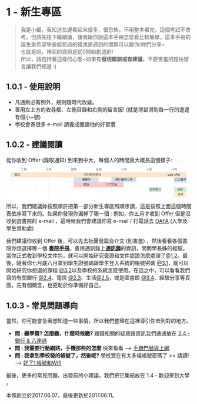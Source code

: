 # 1 - 新生專區

> 我是小編，我知道左邊看起來很多，很恐怖。不用整本看完，這個考試不會考。但請先往下繼續讀，讓我跟你說這本手冊怎麼看比較簡單。這本手冊的誕生是希望學長姐犯過的錯或是遇到的問題可以跟你/妳們分享~  
> 也就是說，裡面的資訊是從0開始創造的!  
> 所以，請抱持著這樣的心態~如果有**發現錯誤或有建議**，不要害羞的趕快留言讓我們知道 :\)

## 1.0.1 - 使用說明

* 凡通則必有例外，規則隨時代改變。
* 善用左上方的收尋框、左側目錄和右側的留言版! \(就是滑鼠滑到每一行的邊邊有個小+號\)
* 學校會寄很多 e-mail 請養成閱讀他的好習慣

## 1.0.2 - 建議閱讀

從你收到 Offer \(錄取通知\) 到來到中大，每個人的時間表大概長這個樣子:![](../.gitbook/assets/timeline_.png)所以，我們建議妳按照順許把第一部分新生專區照順序讀，這是按照上面這個時間表依序寫下來的。如果你發現你漏掉了哪一個 : 例如，你五月才收到 Offer 但是沒收到選書院的 e-mail ，這時候我們會建議你寫 e-mail / 打電話去 [OAFA](https://www.oafa.cuhk.edu.hk/) \(入學及學生資助處\)

我們建議你收到 Offer 後，可以先去社團發篇自介文 \(別害羞\) ，然後看看各個書院你想選擇哪一個 [**書院手冊**](https://cuhktsa.gitbooks.io/cuhk-tsa-college/content/)。善用通訊錄上[**通訊錄**](https://www.facebook.com/groups/162461677166537/permalink/1293845780694782/)的資訊，問問學長姊的經驗。當你正式收到學校文件包，就可以開始研究簽證和文件認證怎麼處理了[@1.2](12-qian-8b493f-shen-fen-8b493f.md)。最後，隨著你七月底八月拿到學生證號碼跟學生登入系統的帳號密碼 [@3.1](../xue-xiao-sheng-cun-yu-sheng-huo/31-hao-4e8621-zhang-hao-he-wifi.md)，就可以開始研究你想選的課程 [@3.2](../xue-xiao-sheng-cun-yu-sheng-huo/32-xuan-8ab23f.md)以及學校的系統怎麼使用。在這之中，可以看看我們寫的有關銀行 [@2.4](../xiang-gang-sheng-cun-yu-sheng-huo/2-4-yin-xing-and-ba-da-tong.md)、電信 [@2.3](../xiang-gang-sheng-cun-yu-sheng-huo/2-3-shou-ji-men-hao-yu-shang-wang.md)、生活[@2.5](../xiang-gang-sheng-cun-yu-sheng-huo/25-sheng-huo.md)，或是圖書館 [@3.4](../xue-xiao-sheng-cun-yu-sheng-huo/3-4-tu-shu-guan.md)、經驗分享等頁面，先有個概念，也更助於你準備好自己。

## 1.0.3 - 常見問題導向

當然，你可能會急著想知道一些事情，所以我們整理在這裡導引你去到對的地方。

* **問 : 繳學費? 怎麼繳，什麼時候繳?** 跟錢相關的疑惑跟資訊我們通通放在 [2.4 - 銀行 & 八達通](../xiang-gang-sheng-cun-yu-sheng-huo/2-4-yin-xing-and-ba-da-tong.md)
* **問 : 我需要行動網路，手機那些的怎麼** 快來看看 --&gt; [手機門號與上網](../xiang-gang-sheng-cun-yu-sheng-huo/2-3-shou-ji-men-hao-yu-shang-wang.md)
* **問 : 我拿到學校發的帳號了，然後呢?** 學校實在有太多組帳號密碼了 &gt;&lt; 請讀! --&gt; [好了! 帳號和Wifi](../xue-xiao-sheng-cun-yu-sheng-huo/31-hao-4e8621-zhang-hao-he-wifi.md)

最後，更多的常見問題、出發前的小建議，我們把它集結放在 1.4 - 歡迎來到大學 。

本條創立於2017.06.07，最後更新於2017.06.11。

